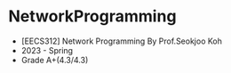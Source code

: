 # NetworkProgramming
* [EECS312] Network Programming By Prof.Seokjoo Koh
* 2023 - Spring
* Grade A+(4.3/4.3)
